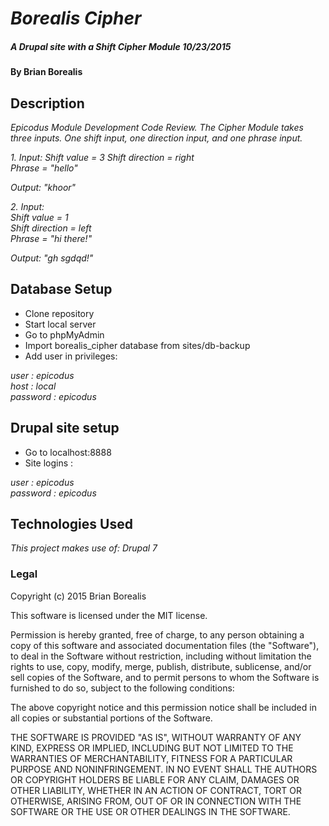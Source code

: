# _Borealis Cipher_
##### _A Drupal site with a Shift Cipher Module 10/23/2015_

#### By Brian Borealis

## Description

_Epicodus Module Development Code Review. The Cipher Module takes three inputs. One shift input, one direction input, and one phrase input._

_1. Input:_
_Shift value = 3_
_Shift direction = right_  
_Phrase = "hello"_

_Output: "khoor"_

_2. Input:_  
_Shift value = 1_  
_Shift direction = left_  
_Phrase = "hi there!"_  

_Output: "gh sgdqd!"_

## Database Setup

* Clone repository
* Start local server
* Go to phpMyAdmin
* Import borealis_cipher database from sites/db-backup  
* Add user in privileges:

_user : epicodus_  
_host : local_  
_password : epicodus_  

## Drupal site setup
* Go to localhost:8888  
* Site logins :

_user : epicodus_  
_password : epicodus_  


## Technologies Used

_This project makes use of:
Drupal 7_


### Legal

Copyright (c) 2015 Brian Borealis

This software is licensed under the MIT license.

Permission is hereby granted, free of charge, to any person obtaining a copy
of this software and associated documentation files (the "Software"), to deal
in the Software without restriction, including without limitation the rights
to use, copy, modify, merge, publish, distribute, sublicense, and/or sell
copies of the Software, and to permit persons to whom the Software is
furnished to do so, subject to the following conditions:

The above copyright notice and this permission notice shall be included in
all copies or substantial portions of the Software.

THE SOFTWARE IS PROVIDED "AS IS", WITHOUT WARRANTY OF ANY KIND, EXPRESS OR
IMPLIED, INCLUDING BUT NOT LIMITED TO THE WARRANTIES OF MERCHANTABILITY,
FITNESS FOR A PARTICULAR PURPOSE AND NONINFRINGEMENT. IN NO EVENT SHALL THE
AUTHORS OR COPYRIGHT HOLDERS BE LIABLE FOR ANY CLAIM, DAMAGES OR OTHER
LIABILITY, WHETHER IN AN ACTION OF CONTRACT, TORT OR OTHERWISE, ARISING FROM,
OUT OF OR IN CONNECTION WITH THE SOFTWARE OR THE USE OR OTHER DEALINGS IN
THE SOFTWARE.
